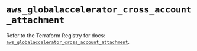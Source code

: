 # `aws_globalaccelerator_cross_account_attachment`

Refer to the Terraform Registry for docs: [`aws_globalaccelerator_cross_account_attachment`](https://registry.terraform.io/providers/hashicorp/aws/6.10.0/docs/resources/globalaccelerator_cross_account_attachment).
